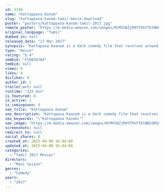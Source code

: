 ```yaml
---
id: 2198
name: "Kattappava Kanom"
slug: "kattappava-kanom-tamil-movie-download"
poster: "posters/kattappava-kanom-tamil-2017.jpg"
remote_poster: "https://m.media-amazon.com/images/M/MV5BZjM0YThhYTEtNDU3MS00YTMwLTgwNjMtMTNmNjc3NzEzYTkwXkEyXkFqcGdeQXVyMTEzNzg0Mjkx._V1_SX300.jpg"
original_language: "Tamil"
dubbed_in: null
released_date: "17 Mar 2017"
synopsis: "Kattapava Kaanom is a dark comedy film that revolves around a newlywed couple and their pet ish Kattappa, which brings luck whoever owns it."
type: "movie"
rating: "5.4"
imdbid: "tt6656784"
tmdbid: null
views: 0
likes: 0
dislikes: 0
author_id: 1
trailer_url: null
runtime: "125 min"
is_featured: 0
is_active: 1
is_comingsoon: 0
seo_title: "Kattappava Kanom"
seo_description: "Kattapava Kaanom is a dark comedy film that revolves around a newlywed couple and their pet ish Kattappa, which brings luck whoever owns it."
seo_keywords: "\"Kattappava Kanom\""
seo_image: "https://m.media-amazon.com/images/M/MV5BZjM0YThhYTEtNDU3MS00YTMwLTgwNjMtMTNmNjc3NzEzYTkwXkEyXkFqcGdeQXVyMTEzNzg0Mjkx._V1_SX300.jpg"
screenshots: null
redirect_to: null
social_shares: 0
created_at: 2025-04-08 16:04:08
updated_at: 2025-04-08 16:04:08
categories:
  - "Tamil 2017 Movies"
directors:
  - "Mani Seiyon"
genres:
  - "Comedy"
years:
  - "2017"
---
```

